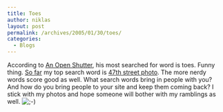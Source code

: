 ```yaml
---
title: Toes
author: niklas
layout: post
permalink: /archives/2005/01/30/toes/
categories:
  - Blogs
---
```

According to <a href="http://www.anopenshutter.com/blog/" class="broken_link">An Open Shutter</a>, his most searched for word is toes. Funny thing. <a href="http://www.saers.com/stats/saers.com/blog/usage_200501.html" class="broken_link">So far</a> my top search word is [47th street photo][1]. The more nerdy words score good as well. What search words bring in people with you? And how do you bring people to your site and keep them coming back? I stick with my photos and hope someone will bother with my ramblings as well. <img src='http://blog.saers.com/wp-includes/images/smilies/icon_wink.gif' alt=';-)' class='wp-smiley' />

 [1]: http://blog.saers.com/archives/2004/11/09/47stphoto/